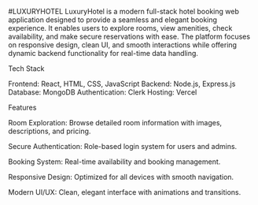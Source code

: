 #LUXURYHOTEL
LuxuryHotel is a modern full-stack hotel booking web application designed to provide a seamless and elegant booking experience. It enables users to explore rooms, view amenities, check availability, and make secure reservations with ease. The platform focuses on responsive design, clean UI, and smooth interactions while offering dynamic backend functionality for real-time data handling.

Tech Stack

Frontend: React, HTML, CSS, JavaScript
Backend: Node.js, Express.js
Database: MongoDB
Authentication: Clerk
Hosting: Vercel 

Features

 Room Exploration: Browse detailed room information with images, descriptions, and pricing.

 Secure Authentication: Role-based login system for users and admins.

 Booking System: Real-time availability and booking management.

 Responsive Design: Optimized for all devices with smooth navigation.

 Modern UI/UX: Clean, elegant interface with animations and transitions.
